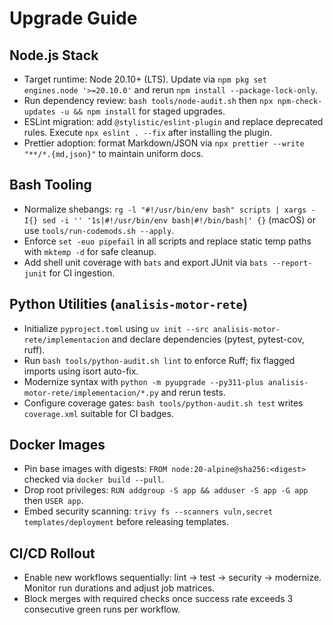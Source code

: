 # Upgrade Guide

## Node.js Stack
- Target runtime: Node 20.10+ (LTS). Update via `npm pkg set engines.node '>=20.10.0'` and rerun `npm install --package-lock-only`.
- Run dependency review: `bash tools/node-audit.sh` then `npx npm-check-updates -u && npm install` for staged upgrades.
- ESLint migration: add `@stylistic/eslint-plugin` and replace deprecated rules. Execute `npx eslint . --fix` after installing the plugin.
- Prettier adoption: format Markdown/JSON via `npx prettier --write "**/*.{md,json}"` to maintain uniform docs.

## Bash Tooling
- Normalize shebangs: `rg -l "#!/usr/bin/env bash" scripts | xargs -I{} sed -i '' '1s|#!/usr/bin/env bash|#!/bin/bash|' {}` (macOS) or use `tools/run-codemods.sh --apply`.
- Enforce `set -euo pipefail` in all scripts and replace static temp paths with `mktemp -d` for safe cleanup.
- Add shell unit coverage with `bats` and export JUnit via `bats --report-junit` for CI ingestion.

## Python Utilities (`analisis-motor-rete`)
- Initialize `pyproject.toml` using `uv init --src analisis-motor-rete/implementacion` and declare dependencies (pytest, pytest-cov, ruff).
- Run `bash tools/python-audit.sh lint` to enforce Ruff; fix flagged imports using isort auto-fix.
- Modernize syntax with `python -m pyupgrade --py311-plus analisis-motor-rete/implementacion/*.py` and rerun tests.
- Configure coverage gates: `bash tools/python-audit.sh test` writes `coverage.xml` suitable for CI badges.

## Docker Images
- Pin base images with digests: `FROM node:20-alpine@sha256:<digest>` checked via `docker build --pull`.
- Drop root privileges: `RUN addgroup -S app && adduser -S app -G app` then `USER app`.
- Embed security scanning: `trivy fs --scanners vuln,secret templates/deployment` before releasing templates.

## CI/CD Rollout
- Enable new workflows sequentially: lint → test → security → modernize. Monitor run durations and adjust job matrices.
- Block merges with required checks once success rate exceeds 3 consecutive green runs per workflow.

